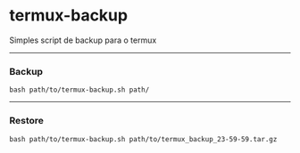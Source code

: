 # termux-backup
Simples script de backup para o termux

---

### Backup
    bash path/to/termux-backup.sh path/

---

### Restore
    bash path/to/termux-backup.sh path/to/termux_backup_23-59-59.tar.gz
